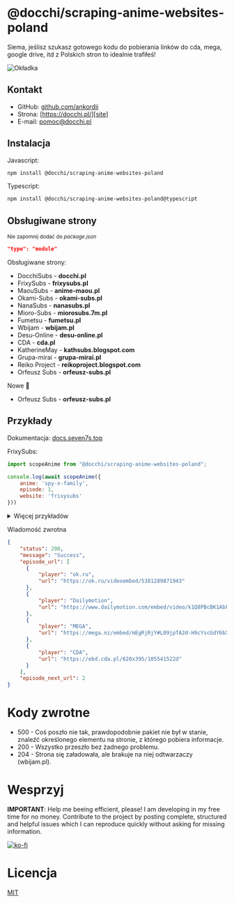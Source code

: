 # @docchi/scraping-anime-websites-poland

Siema, jeślisz szukasz gotowego kodu do pobierania linków do cda, mega, google drive, itd z Polskich stron to idealnie trafiłeś!

![Okładka](https://cdn.discordapp.com/attachments/721911008213598238/1061424910662119474/Docchi.png)

## Kontakt

- GitHub: [github.com/ankordii][github]
- Strona: [https://docchi.pl/][site]
- E-mail: pomoc@docchi.pl

## Instalacja

Javascript:
```bash
npm install @docchi/scraping-anime-websites-poland
```
Typescript:
```bash
npm install @docchi/scraping-anime-websites-poland@typescript
```

## Obsługiwane strony

<sub>Nie zapomnij dodać do *package.json*
```json
"type": "module"
```
</sub>

Obsługiwane strony:
- DocchiSubs - **docchi.pl**
- FrixySubs - **frixysubs.pl**
- MaouSubs - **anime-maou.pl**
- Okami-Subs - **okami-subs.pl**
- NanaSubs - **nanasubs.pl**
- Mioro-Subs - **miorosubs.7m.pl**
- Fumetsu - **fumetsu.pl**
- Wbijam - **wbijam.pl**
- Desu-Online - **desu-online.pl**
- CDA - **cda.pl**
- KatherineMay - **kathsubs.blogspot.com**
- Grupa-mirai - **grupa-mirai.pl**
- Reiko Project - **reikoproject.blogspot.com**
- Orfeusz Subs - **orfeusz-subs.pl**

Nowe 🚀
- Orfeusz Subs - **orfeusz-subs.pl**

## Przykłady

Dokumentacja: [docs.seven7s.top](https://docs.seven7s.top/docchi/scraping)


FrixySubs: 

```js
import scopeAnime from "@docchi/scraping-anime-websites-poland";

console.log(await scopeAnime({
    anime: 'spy-x-family',
    episode: 1,
    website: 'frixysubs'
}))
```
<details>
  <summary>Więcej przykładów</summary>

  DocchiSubs: 

  ```js
  import scopeAnime from "@docchi/scraping-anime-websites-poland";

  console.log(await scopeAnime({
    anime: 'isekai-yakkyoku-49438',
    episode: 5,
    website: 'docchi'
  }))
  ```
  Wbijam: 

  *note: w anime trzeba podać subdomene*
  ```js
  import scopeAnime from "@docchi/scraping-anime-websites-poland";

  console.log(await scopeAnime({
    anime: "danmachi",
    episode: 'czwarta_seria-10',
    website: 'wbijam'
  }))
  ```
  Desu-Online: 

  ```js
  import scopeAnime from "@docchi/scraping-anime-websites-poland";

  console.log(await scopeAnime({
    anime: "isekai-meikyuu-de-harem-wo",
    episode: 1,
    website: 'desuonline'
  }))
  ```
  Okami-Subs: 

  ```js
  import scopeAnime from "@docchi/scraping-anime-websites-poland";

  console.log(await scopeAnime({
    anime: 'baraou-no-souretsu',
    episode: '2-1007c078-b20b-4c62-888a-e5b20a2e720b',
    website: 'okamisubs'
  }))
  ```
  Mioro-Subs: 

  ```js
  import scopeAnime from "@docchi/scraping-anime-websites-poland";

  console.log(await scopeAnime({
    anime: 'summertime-render',
    episode: 12,
    website: 'miorosubs'
  }))
  ```
  MaouSubs: 

  ```js
  import scopeAnime from "@docchi/scraping-anime-websites-poland";

  console.log(await scopeAnime({
    anime: 'yofukashi-no-uta',
    episode: 4,
    website: 'maousubs'
  }))
  ```
  DayidSub: 

  ```js
  import scopeAnime from "@docchi/scraping-anime-websites-poland";

  console.log(await scopeAnime({
    anime: 'Tensei-Kenja-no-Isekai-Life',
    episode: '01',
    website: 'dayidsub'
  }))
  ```
  NanaSubs: 

  ```js
  import scopeAnime from "@docchi/scraping-anime-websites-poland";

  console.log(await scopeAnime({
    anime: 'mob-psycho-iii',
    episode: 3,
    website: 'nanasubs'
  }))
  ```
  Fumetsu: 

  ```js
  import scopeAnime from "@docchi/scraping-anime-websites-poland";

  console.log(await scopeAnime({
    anime: 'TatenoYuushanoNariagari2-kiss',
    episode: 1,
    website: 'fumetsu'
  }))
  ```
  KatherineMay: 

  ```js
  import scopeAnime from "@docchi/scraping-anime-websites-poland";

  console.log(await scopeAnime({
    anime: "incomparable-demon-king",
    episode: 22,
    website: "kathsubs"
  }))
  ```
  CDA: 

  *note: W przypadku cda warto spojrzeć do dokumentacji [docs.seven7s.top](https://docs.seven7s.top/docchi/scraping/cda)*
  ```js
  import scopeAnime from "@docchi/scraping-anime-websites-poland";

  console.log(await scopeAnime({
    user: "docchi",
    folder: 37956235,
    type: "spaces",
    spaces: "3",
    episode: 1,
    website: "cda"
  }))
  ```
  Grupa-mirai: 

  ```js
  import scopeAnime from "@docchi/scraping-anime-websites-poland";

  console.log(await scopeAnime({
    anime: "db",
    episode: 5,
    website: "mirai"
  }))
  ```
    Reiko Project: 

  ```js
  import scopeAnime from "@docchi/scraping-anime-websites-poland";

  console.log(await scopeAnime({
    anime: "2020/10/wu-shen-zhu-zai-odcinki-pl",
    episode: 5,
    website: "reiko"
  }))
  ```
    Orfeusz Subs: 

  ```js
  import scopeAnime from "@docchi/scraping-anime-websites-poland";

  console.log("Orfeusz-Subs: ",await scopeAnime({
    anime: "buddy-daddies",
    episode: 1,
    website: "orfeusz"
  }))
  ```
</details>

Wiadomość zwrotna
```json
{
    "status": 200,
    "message": "Success",
    "episode_url": [
      { 
          "player": "ok.ru", 
          "url": "https://ok.ru/videoembed/5381289871943" 
      },
      {
          "player": "Dailymotion",
          "url": "https://www.dailymotion.com/embed/video/k1Q8PBcBK1AbFdxRe2D"
      },
      {
          "player": "MEGA",
          "url": "https://mega.nz/embed/mEgRjRjY#L09jpTA2d-H9cYscGdY6bXa6oLONnzrhQ5WEe3YHAy8"
      },
      { 
          "player": "CDA", 
          "url": "https://ebd.cda.pl/620x395/105541522d" 
      }
    ],
    "episode_next_url": 2
}
```
# Kody zwrotne

- 500 - Coś poszło nie tak, prawdopodobnie pakiet nie był w stanie, znaleźć określonego elementu na stronie, z którego pobiera informacje.
- 200 - Wszystko przeszło bez żadnego problemu.
- 204 - Strona się załadowała, ale brakuje na niej odtwarzaczy (wbijam.pl).

# Wesprzyj
<b>IMPORTANT</b>: Help me beeing efficient, please! I am developing in my free time for no money. Contribute to the project by posting complete, structured and helpful issues which I can reproduce quickly without asking for missing information.

[![ko-fi](https://buycoffee.to/btn/buycoffeeto-btn-primary.svg)](https://buycoffee.to/docchi)

# Licencja
[MIT](https://github.com/docchipl/Pobieranie-anime-z-polskich-stron/blob/main/LICENSE)

[github]: https://github.com/ankordii
[site]: https://docchi.pl/
